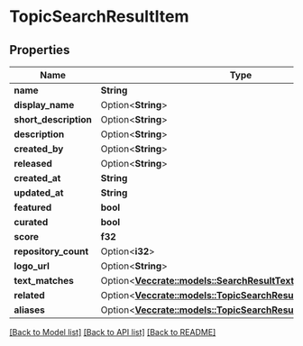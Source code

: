 # TopicSearchResultItem

## Properties

Name | Type | Description | Notes
------------ | ------------- | ------------- | -------------
**name** | **String** |  | 
**display_name** | Option<**String**> |  | 
**short_description** | Option<**String**> |  | 
**description** | Option<**String**> |  | 
**created_by** | Option<**String**> |  | 
**released** | Option<**String**> |  | 
**created_at** | **String** |  | 
**updated_at** | **String** |  | 
**featured** | **bool** |  | 
**curated** | **bool** |  | 
**score** | **f32** |  | 
**repository_count** | Option<**i32**> |  | [optional]
**logo_url** | Option<**String**> |  | [optional]
**text_matches** | Option<[**Vec<crate::models::SearchResultTextMatchesInner>**](search_result_text_matches_inner.md)> |  | [optional]
**related** | Option<[**Vec<crate::models::TopicSearchResultItemRelatedInner>**](topic_search_result_item_related_inner.md)> |  | [optional]
**aliases** | Option<[**Vec<crate::models::TopicSearchResultItemRelatedInner>**](topic_search_result_item_related_inner.md)> |  | [optional]

[[Back to Model list]](../README.md#documentation-for-models) [[Back to API list]](../README.md#documentation-for-api-endpoints) [[Back to README]](../README.md)


